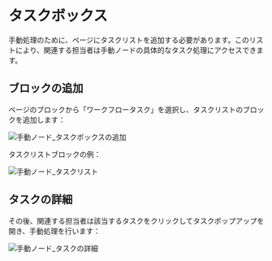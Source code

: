 # タスクボックス

手動処理のために、ページにタスクリストを追加する必要があります。このリストにより、関連する担当者は手動ノードの具体的なタスク処理にアクセスできます。

## ブロックの追加

ページのブロックから「ワークフロータスク」を選択し、タスクリストのブロックを追加します：

![手動ノード_タスクボックスの追加](https://static-docs.nocobase.com/198b417454cd73b704267bf30fe5e647.png)

タスクリストブロックの例：

![手動ノード_タスクリスト](https://static-docs.nocobase.com/cfefb0d2c6a91c5c9dfa550d6b220f34.png)

## タスクの詳細

その後、関連する担当者は該当するタスクをクリックしてタスクポップアップを開き、手動処理を行います：

![手動ノード_タスクの詳細](https://static-docs.nocobase.com/ccfd0533deebff6b3f6ef4408066e688.png)

